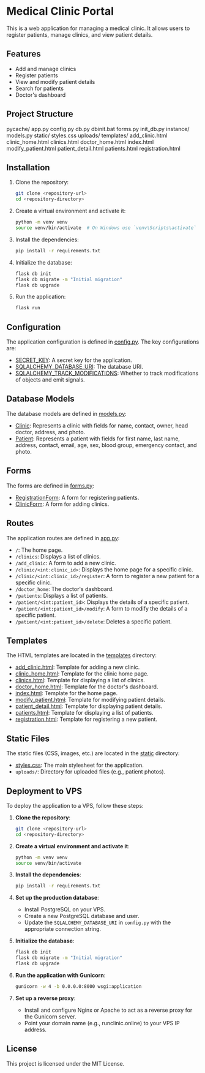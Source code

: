 # Medical Clinic Portal

This is a web application for managing a medical clinic. It allows users to register patients, manage clinics, and view patient details.

## Features

- Add and manage clinics
- Register patients
- View and modify patient details
- Search for patients
- Doctor's dashboard

## Project Structure
pycache/ app.py config.py db.py dbinit.bat forms.py init_db.py instance/ models.py static/ styles.css uploads/ templates/ add_clinic.html clinic_home.html clinics.html doctor_home.html index.html modify_patient.html patient_detail.html patients.html registration.html


## Installation

1. Clone the repository:
    ```sh
    git clone <repository-url>
    cd <repository-directory>
    ```

2. Create a virtual environment and activate it:
    ```sh
    python -m venv venv
    source venv/bin/activate  # On Windows use `venv\Scripts\activate`
    ```

3. Install the dependencies:
    ```sh
    pip install -r requirements.txt
    ```

4. Initialize the database:
    ```sh
    flask db init
    flask db migrate -m "Initial migration"
    flask db upgrade
    ```

5. Run the application:
    ```sh
    flask run
    ```

## Configuration

The application configuration is defined in [config.py](http://_vscodecontentref_/17). The key configurations are:

- [SECRET_KEY](http://_vscodecontentref_/18): A secret key for the application.
- [SQLALCHEMY_DATABASE_URI](http://_vscodecontentref_/19): The database URI.
- [SQLALCHEMY_TRACK_MODIFICATIONS](http://_vscodecontentref_/20): Whether to track modifications of objects and emit signals.

## Database Models

The database models are defined in [models.py](http://_vscodecontentref_/21):

- [Clinic](http://_vscodecontentref_/22): Represents a clinic with fields for name, contact, owner, head doctor, address, and photo.
- [Patient](http://_vscodecontentref_/23): Represents a patient with fields for first name, last name, address, contact, email, age, sex, blood group, emergency contact, and photo.

## Forms

The forms are defined in [forms.py](http://_vscodecontentref_/24):

- [RegistrationForm](http://_vscodecontentref_/25): A form for registering patients.
- [ClinicForm](http://_vscodecontentref_/26): A form for adding clinics.

## Routes

The application routes are defined in [app.py](http://_vscodecontentref_/27):

- `/`: The home page.
- `/clinics`: Displays a list of clinics.
- `/add_clinic`: A form to add a new clinic.
- `/clinic/<int:clinic_id>`: Displays the home page for a specific clinic.
- `/clinic/<int:clinic_id>/register`: A form to register a new patient for a specific clinic.
- `/doctor_home`: The doctor's dashboard.
- `/patients`: Displays a list of patients.
- `/patient/<int:patient_id>`: Displays the details of a specific patient.
- `/patient/<int:patient_id>/modify`: A form to modify the details of a specific patient.
- `/patient/<int:patient_id>/delete`: Deletes a specific patient.

## Templates

The HTML templates are located in the [templates](http://_vscodecontentref_/28) directory:

- [add_clinic.html](http://_vscodecontentref_/29): Template for adding a new clinic.
- [clinic_home.html](http://_vscodecontentref_/30): Template for the clinic home page.
- [clinics.html](http://_vscodecontentref_/31): Template for displaying a list of clinics.
- [doctor_home.html](http://_vscodecontentref_/32): Template for the doctor's dashboard.
- [index.html](http://_vscodecontentref_/33): Template for the home page.
- [modify_patient.html](http://_vscodecontentref_/34): Template for modifying patient details.
- [patient_detail.html](http://_vscodecontentref_/35): Template for displaying patient details.
- [patients.html](http://_vscodecontentref_/36): Template for displaying a list of patients.
- [registration.html](http://_vscodecontentref_/37): Template for registering a new patient.

## Static Files

The static files (CSS, images, etc.) are located in the [static](http://_vscodecontentref_/38) directory:

- [styles.css](http://_vscodecontentref_/39): The main stylesheet for the application.
- `uploads/`: Directory for uploaded files (e.g., patient photos).

## Deployment to VPS

To deploy the application to a VPS, follow these steps:

1. **Clone the repository**:
    ```sh
    git clone <repository-url>
    cd <repository-directory>
    ```

2. **Create a virtual environment and activate it**:
    ```sh
    python -m venv venv
    source venv/bin/activate
    ```

3. **Install the dependencies**:
    ```sh
    pip install -r requirements.txt
    ```

4. **Set up the production database**:
    - Install PostgreSQL on your VPS.
    - Create a new PostgreSQL database and user.
    - Update the `SQLALCHEMY_DATABASE_URI` in `config.py` with the appropriate connection string.

5. **Initialize the database**:
    ```sh
    flask db init
    flask db migrate -m "Initial migration"
    flask db upgrade
    ```

6. **Run the application with Gunicorn**:
    ```sh
    gunicorn -w 4 -b 0.0.0.0:8000 wsgi:application
    ```

7. **Set up a reverse proxy**:
    - Install and configure Nginx or Apache to act as a reverse proxy for the Gunicorn server.
    - Point your domain name (e.g., runclinic.online) to your VPS IP address.

## License

This project is licensed under the MIT License.
